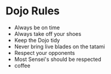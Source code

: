 Dojo Rules
==========
* Always be on time
* Always take off your shoes
* Keep the Dojo tidy
* Never bring live blades on the tatami
* Respect your opponents
* Most Sensei's should be respected
* coffee
